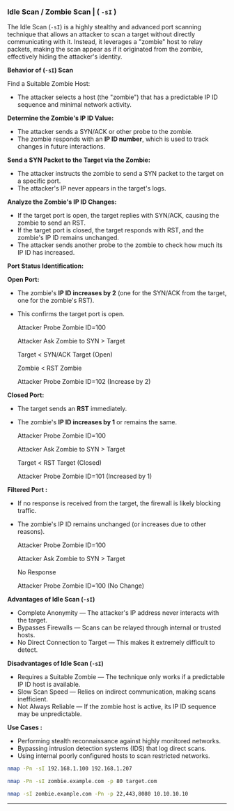### Idle Scan / Zombie Scan | ( `-sI` )

The Idle Scan (`-sI`) is a highly stealthy and advanced port scanning technique that allows an attacker to scan a target without directly communicating with it. Instead, it leverages a "zombie" host to relay packets, making the scan appear as if it originated from the zombie, effectively hiding the attacker's identity.

**Behavior of (`-sI`) Scan**

Find a Suitable Zombie Host:

- The attacker selects a host (the "zombie") that has a predictable IP ID sequence and minimal network activity.

**Determine the Zombie's IP ID Value:**

- The attacker sends a SYN/ACK or other probe to the zombie.
- The zombie responds with an **IP ID number**, which is used to track changes in future interactions.

**Send a SYN Packet to the Target via the Zombie:**

- The attacker instructs the zombie to send a SYN packet to the target on a specific port.
- The attacker's IP never appears in the target's logs.

**Analyze the Zombie's IP ID Changes:**

- If the target port is open, the target replies with SYN/ACK, causing the zombie to send an RST.
- If the target port is closed, the target responds with RST, and the zombie's IP ID remains unchanged.
- The attacker sends another probe to the zombie to check how much its IP ID has increased.

**Port Status Identification:**

**Open Port:**

- The zombie's **IP ID increases by 2** (one for the SYN/ACK from the target, one for the zombie's RST).
- This confirms the target port is open.
    
    Attacker          Probe Zombie ID=100
    
    Attacker          Ask Zombie to SYN > Target
    
    Target          < SYN/ACK Target (Open)
    
    Zombie          < RST Zombie
    
    Attacker          Probe Zombie ID=102 (Increase by 2)
    

**Closed Port:**

- The target sends an **RST** immediately.
- The zombie's **IP ID increases by 1** or remains the same.
    
    Attacker          Probe Zombie ID=100
    
    Attacker          Ask Zombie to SYN > Target
    
    Target          < RST Target (Closed)
    
    Attacker          Probe Zombie ID=101 (Increased by 1)
    

**Filtered Port :**

- If no response is received from the target, the firewall is likely blocking traffic.
- The zombie's IP ID remains unchanged (or increases due to other reasons).
    
    Attacker             Probe Zombie ID=100
    
    Attacker             Ask Zombie to SYN > Target
    
    No Response
    
    Attacker             Probe Zombie ID=100 (No Change)
    

**Advantages of Idle Scan (`-sI`)**

- Complete Anonymity — The attacker's IP address never interacts with the target.
- Bypasses Firewalls — Scans can be relayed through internal or trusted hosts.
- No Direct Connection to Target — This makes it extremely difficult to detect.

**Disadvantages of Idle Scan (`-sI`)**

- Requires a Suitable Zombie — The technique only works if a predictable IP ID host is available.
- Slow Scan Speed — Relies on indirect communication, making scans inefficient.
- Not Always Reliable — If the zombie host is active, its IP ID sequence may be unpredictable.

**Use Cases :**

- Performing stealth reconnaissance against highly monitored networks.
- Bypassing intrusion detection systems (IDS) that log direct scans.
- Using internal poorly configured hosts to scan restricted networks.

```bash
nmap -Pn -sI 192.168.1.100 192.168.1.207
```

```bash
nmap -Pn -sI zombie.example.com -p 80 target.com
```

```bash
nmap -sI zombie.example.com -Pn -p 22,443,8080 10.10.10.10
```

---
